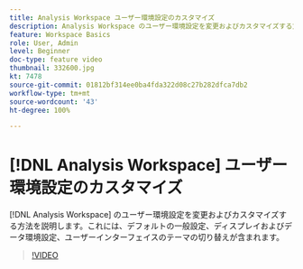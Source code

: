 ```yaml
---
title: Analysis Workspace ユーザー環境設定のカスタマイズ
description: Analysis Workspace のユーザー環境設定を変更およびカスタマイズする方法を説明します
feature: Workspace Basics
role: User, Admin
level: Beginner
doc-type: feature video
thumbnail: 332600.jpg
kt: 7478
source-git-commit: 01812bf314ee0ba4fda322d08c27b282dfca7db2
workflow-type: tm+mt
source-wordcount: '43'
ht-degree: 100%

---
```



# [!DNL Analysis Workspace] ユーザー環境設定のカスタマイズ

[!DNL Analysis Workspace] のユーザー環境設定を変更およびカスタマイズする方法を説明します。これには、デフォルトの一般設定、ディスプレイおよびデータ環境設定、ユーザーインターフェイスのテーマの切り替えが含まれます。

>[!VIDEO](https://video.tv.adobe.com/v/332600/?quality=12&learn=on)
